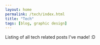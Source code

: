 ```yaml
---
layout: home
permalink: /tech/index.html
title: "Tech"
tags: [blog, graphic design]
---
```


Listing of all tech related posts I've made! :D
